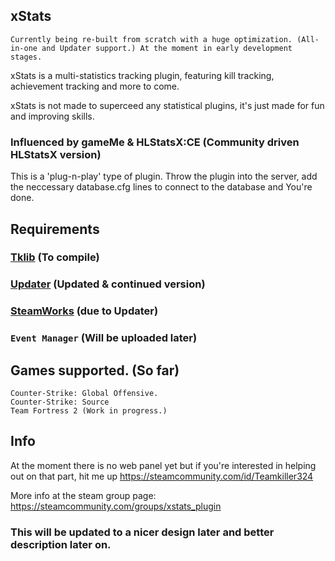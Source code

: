 ## xStats
``Currently being re-built from scratch with a huge optimization. (All-in-one and Updater support.) At the moment in early development stages.``

xStats is a multi-statistics tracking plugin, featuring kill tracking, achievement tracking and more to come.

xStats is not made to superceed any statistical plugins, it's just made for fun and improving skills.

### Influenced by gameMe & HLStatsX:CE (Community driven HLStatsX version) 

This is a 'plug-n-play' type of plugin. Throw the plugin into the server, add the neccessary database.cfg lines to connect to the database and You're done.

## Requirements
### [Tklib](https://github.com/Teamkiler324) (To compile)

### [Updater](https://github.com/Teamkiller324/Updater) (Updated & continued version)

### [SteamWorks](http://users.alliedmods.net/~kyles/builds/SteamWorks/) (due to Updater)

### ``Event Manager`` (Will be uploaded later)

## Games supported. (So far)
```
Counter-Strike: Global Offensive.
Counter-Strike: Source
Team Fortress 2 (Work in progress.)
```

## Info
At the moment there is no web panel yet but if you're interested in helping out on that part, hit me up https://steamcommunity.com/id/Teamkiller324

More info at the steam group page: https://steamcommunity.com/groups/xstats_plugin

### This will be updated to a nicer design later and better description later on.
